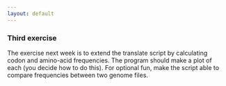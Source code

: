 ```yaml
---
layout: default
---
```


### Third exercise

The exercise next week is to extend the translate script by calculating codon and amino-acid frequencies.  The program should make a plot of each (you decide how to do this).  For optional fun, make the script able to compare frequencies between two genome files.